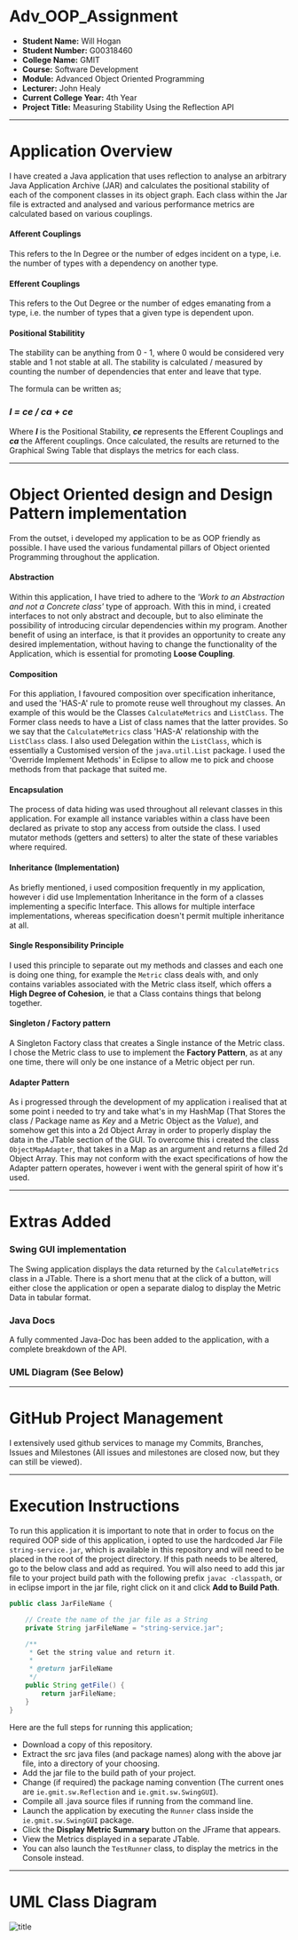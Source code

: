 # Adv_OOP_Assignment

- **Student Name:** Will Hogan
- **Student Number:** G00318460
- **College Name:** GMIT
- **Course:** Software Development
- **Module:** Advanced Object Oriented Programming
- **Lecturer:** John Healy
- **Current College Year:** 4th Year 
- **Project Title:** Measuring Stability Using the Reflection API

---

# Application Overview
I have created a Java application that uses reflection to analyse an arbitrary Java Application Archive (JAR) and calculates the positional stability of each of the component classes in its object graph. Each class within the Jar file is extracted and analysed and various performance metrics are calculated based on various couplings. 

#### Afferent Couplings 
This refers to the In Degree or the number of edges incident on a type, i.e. the number of
types with a dependency on another type.

#### Efferent Couplings
This refers to the Out Degree or the number of edges emanating from a type, i.e. the number
of types that a given type is dependent upon.

#### Positional Stabilitity
The stability can be anything from 0 - 1, where 0 would be considered very stable and 1 not stable at all.
The stability is calculated / measured by counting the number of dependencies that enter and leave that type. 

The formula can be written as; 

### _I = ce / ca + ce_
Where **_I_** is the Positional Stability, **_ce_** represents the Efferent Couplings and **_ca_** the Afferent couplings.
Once calculated, the results are returned to the Graphical Swing Table that displays the metrics for each class. 

---

# Object Oriented design and Design Pattern implementation

From the outset, i developed my application to be as OOP friendly as possible. I have used the various fundamental pillars of Object oriented Programming throughout the application.

#### Abstraction 
Within this application, I have tried to adhere to the _'Work to an Abstraction and not a Concrete class'_ type of approach.
With this in mind, i created interfaces to not only abstract and decouple, but to also eliminate the possibility of introducing circular dependencies within my program. Another benefit of using an interface, is that it provides an opportunity to create any desired implementation, without having to change the functionality of the Application, which is essential for promoting **Loose Coupling**.

#### Composition
For this appliation, I favoured composition over specification inheritance, and used the 'HAS-A' rule to promote reuse well throughout my classes. An example of this would be the Classes ```CalculateMetrics``` and ```ListClass```. The Former class needs to have a List of class names that the latter provides. So we say that the ```CalculateMetrics``` class 'HAS-A' relationship with the ```ListClass``` class. I also used Delegation within the ```ListClass```, which is essentially a Customised version of the ```java.util.List``` package. I used the 'Override Implement Methods' in Eclipse to allow me to pick and choose methods from that package that suited me. 

#### Encapsulation
The process of data hiding was used throughout all relevant classes in this application. For example all instance variables within a class have been declared as private to stop any access from outside the class. I used mutator methods (getters and setters) to alter the state of these variables where required. 

#### Inheritance (Implementation)
As briefly mentioned, i used composition frequently in my application, however i did use Implementation Inheritance in the form of a classes implementing a specific Interface. This allows for multiple interface implementations, whereas specification doesn't permit multiple inheritance at all. 

#### Single Responsibility Principle
I used this principle to separate out my methods and classes and each one is doing one thing, for example the ```Metric``` class deals with, and only contains variables associated with the Metric class itself, which offers a **High Degree of Cohesion**, ie that a Class contains things that belong together.  

#### Singleton / Factory pattern
A Singleton Factory class that creates a Single instance of the Metric class. I chose the Metric class to use to implement the **Factory Pattern**, as at any one time, there will only be one instance of a Metric object per run. 

#### Adapter Pattern
As i progressed through the development of my application i realised that at some point i needed to try and take what's in my HashMap (That Stores the class / Package name as _Key_ and a Metric Object as the _Value_), and somehow get this into a 2d Object Array in order to properly display the data in the JTable section of the GUI. To overcome this i created the class ```ObjectMapAdapter```, that takes in a Map as an argument and returns a filled 2d Object Array. This may not conform with the exact specifications of how the Adapter pattern operates, however i went with the general spirit of how it's used. 

---

# Extras Added

### Swing GUI implementation
The Swing application displays the data returned by the ```CalculateMetrics``` class in a JTable. There is a short menu that at the click of a button, will either close the application or open a separate dialog to display the Metric Data in tabular format. 

### Java Docs
A fully commented Java-Doc has been added to the application, with a complete breakdown of the API.  

### UML Diagram (See Below)

--- 

# GitHub Project Management

I extensively used github services to manage my Commits, Branches, Issues and Milestones (All issues and milestones are closed now, but they can still be viewed).

--- 

# Execution Instructions
To run this application it is important to note that in order to focus on the required OOP side of this application, i opted to use the hardcoded Jar File ```string-service.jar```, which is available in this repository and will need to be placed in the root of the project directory. If this path needs to be altered, go to the below class and add as required. You will also need to add this jar file to your project build path with the following prefix ```javac -classpath```, or in eclipse import in the jar file, right click on it and click **Add to Build Path**. 

```java
public class JarFileName {

	// Create the name of the jar file as a String
	private String jarFileName = "string-service.jar";

	/**
	 * Get the string value and return it.
	 * 
	 * @return jarFileName
	 */
	public String getFile() {
		return jarFileName;
	}
}
```

Here are the full steps for running this application;
- Download a copy of this repository.
- Extract the src java files (and package names) along with the above jar file, into a directory of your choosing. 
- Add the jar file to the build path of your project. 
- Change (if required) the package naming convention (The current ones are ```ie.gmit.sw.Reflection``` and ```ie.gmit.sw.SwingGUI```). 
- Compile all .java source files if running from the command line. 
- Launch the application by executing the ```Runner``` class inside the ```ie.gmit.sw.SwingGUI``` package. 
- Click the **Display Metric Summary** button on the JFrame that appears. 
- View the Metrics displayed in a separate JTable. 
- You can also launch the ```TestRunner``` class, to display the metrics in the Console instead.  

--- 

# UML Class Diagram
![title](https://github.com/willhogan11/Adv_OOP_Assignment/blob/master/UML.png)
